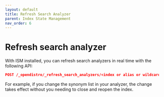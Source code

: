 ```yaml
---
layout: default
title: Refresh Search Analyzer
parent: Index State Management
nav_order: 6
---
```


# Refresh search analyzer

With ISM installed, you can refresh search analyzers in real time with the following API:

```json
POST /_opendistro/_refresh_search_analyzers/<index or alias or wildcard>
```
For example, if you change the synonym list in your analyzer, the change takes effect without you needing to close and reopen the index.
